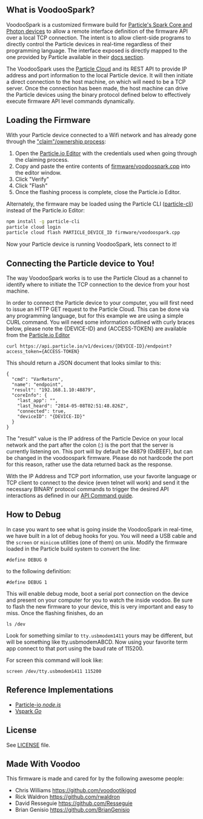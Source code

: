 ## What is VoodooSpark?

VoodooSpark is a customized firmware build for [Particle's Spark Core and Photon devices](https://www.particle.io) to allow a remote interface definition of the firmware API over a local TCP connection. The intent is to allow client-side programs to directly control the Particle devices in real-time regardless of their programming language. The interface exposed is directly mapped to the one provided by Particle available in their [docs section](http://docs.particle.io/).

The VoodooSpark uses the [Particle Cloud](http://docs.particle.io/core/api/#introduction) and its REST API to provide IP address and port information to the local Particle device. It will then initiate a direct connection to the host machine, on which will need to be a TCP server. Once the connection has been made, the host machine can drive the Particle devices using the binary protocol defined below to effectively execute firmware API level commands dynamically.

## Loading the Firmware

With your Particle device connected to a Wifi network and has already gone through the ["claim"/ownership process](http://docs.particle.io/core/api/#introduction-claim-device):

1.  Open the [Particle.io Editor](https://build.particle.io/build) with the credentials used when going through the claiming process.
2.  Copy and paste the entire contents of [firmware/voodoospark.cpp](https://raw.githubusercontent.com/voodootikigod/voodoospark/master/firmware/voodoospark.cpp) into the editor window.
3.  Click "Verify"
4.  Click "Flash"
5.  Once the flashing process is complete, close the Particle.io Editor.

Alternately, the firmware may be loaded using the Particle CLI ([particle-cli](https://github.com/spark/particle-cli)) instead of the Particle.io Editor:

``` bash
npm install -g particle-cli
particle cloud login
particle cloud flash PARTICLE_DEVICE_ID firmware/voodoospark.cpp
```

Now your Particle device is running VoodooSpark, lets connect to it!

## Connecting the Particle device to You!

The way VoodooSpark works is to use the Particle Cloud as a channel to identify where to initiate the TCP connection to the device from your host machine.

In order to connect the Particle device to your computer, you will first need to issue an HTTP GET request to the Particle Cloud. This can be done via any programming language, but for this example we are using a simple CURL command. You will need some information outlined with curly braces below, please note the {DEVICE-ID} and {ACCESS-TOKEN} are available from the [Particle.io Editor](https://build.particle.io/build)

    curl https://api.particle.io/v1/devices/{DEVICE-ID}/endpoint?access_token={ACCESS-TOKEN}

This should return a JSON document that looks similar to this:

    {
      "cmd": "VarReturn",
      "name": "endpoint",
      "result": "192.168.1.10:48879",
      "coreInfo": {
        "last_app": "",
        "last_heard": "2014-05-08T02:51:48.826Z",
        "connected": true,
        "deviceID": "{DEVICE-ID}"
      }
    }

The "result" value is the IP address of the Particle Device on your local network and the part after the colon (:) is the port that the server is currently listening on. This port will by default be 48879 (0xBEEF), but can be changed in the voodoospark firmware. Please do not hardcode the port for this reason, rather use the data returned back as the response.

With the IP Address and TCP port information, use your favorite language or TCP client to connect to the device (even telnet will work) and send it the necessary BINARY protocol commands to trigger the desired API interactions as defined in our [API Command guide](http://voodoospark.me/#api).


## How to Debug

In case you want to see what is going inside the VoodooSpark in real-time, we have built in a lot of debug hooks for you. You will need a USB cable and the `screen` or `minicom` utilities (one of them) on unix. Modify the firmware loaded in the Particle build system to convert the line:

    #define DEBUG 0

to the following definition:

    #define DEBUG 1

This will enable debug mode, boot a serial port connection on the device and present on your computer for you to watch the inside voodoo. Be sure to flash the new firmware to your device, this is very important and easy to miss. Once the flashing finishes, do an

    ls /dev

Look for something similar to `tty.usbmodem1411` yours may be different, but will be something like tty.usbmodemABCD. Now using your favorite term app connect to that port using the baud rate of 115200.

For screen this command will look like:

    screen /dev/tty.usbmodem1411 115200



## Reference Implementations

*   [Particle-io _node.js_](https://github.com/rwaldron/spark-io)
*   [Vspark _Go_](https://github.com/audreylim/vspark)

## License
See [LICENSE](https://github.com/voodootikigod/voodoospark/blob/master/LICENSE-MIT) file.



## Made With Voodoo

This firmware is made and cared for by the following awesome people:

- Chris Williams https://github.com/voodootikigod
- Rick Waldron https://github.com/rwaldron
- David Resseguie https://github.com/Resseguie
- Brian Genisio https://github.com/BrianGenisio
